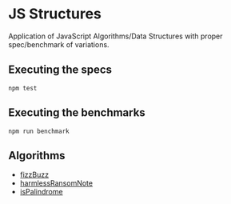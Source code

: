 # JS Structures
Application of JavaScript Algorithms/Data Structures with proper spec/benchmark of variations.

## Executing the specs
`npm test`

## Executing the benchmarks
`npm run benchmark`

## Algorithms
- [fizzBuzz](algorithms/fizzBuzz/)
- [harmlessRansomNote](algorithms/harmlessRansomNote/)
- [isPalindrome](algorithms/isPalindrome/)
